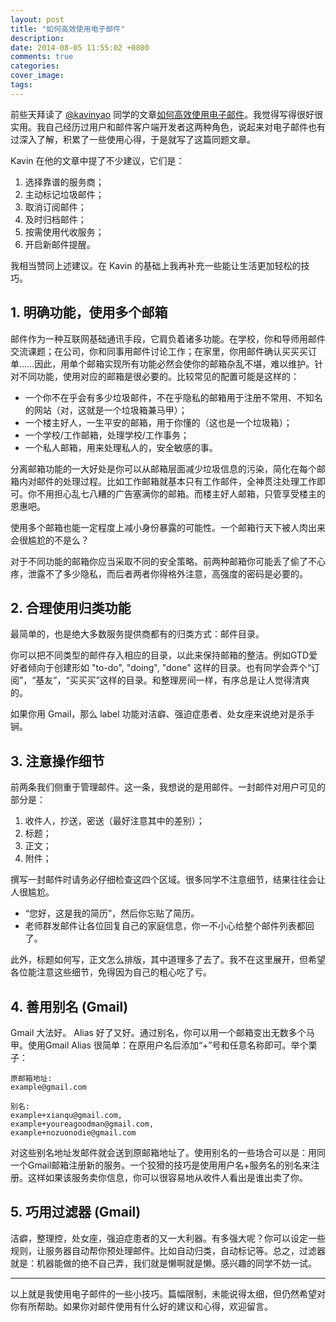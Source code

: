 ```yaml
---
layout: post
title: "如何高效使用电子邮件"
description:
date: 2014-08-05 11:55:02 +0800
comments: true
categories:
cover_image:
tags:
---
```


前些天拜读了 [@kavinyao](https://twitter.com/kavinyao) 同学的文章[如何高效使用电子邮件](http://o.hackab.it/2014/07/how-to-manage-emails/)。我觉得写得很好很实用。我自己经历过用户和邮件客户端开发者这两种角色，说起来对电子邮件也有过深入了解，积累了一些使用心得，于是就写了这篇同题文章。


Kavin 在他的文章中提了不少建议，它们是：

1. 选择靠谱的服务商；
2. 主动标记垃圾邮件；
3. 取消订阅邮件；
4. 及时归档邮件；
5. 按需使用代收服务；
6. 开启新邮件提醒。

我相当赞同上述建议。在 Kavin 的基础上我再补充一些能让生活更加轻松的技巧。

## 1. 明确功能，使用多个邮箱

邮件作为一种互联网基础通讯手段，它肩负着诸多功能。在学校，你和导师用邮件交流课题；在公司，你和同事用邮件讨论工作；在家里，你用邮件确认买买买订单……因此，用单个邮箱实现所有功能必然会使你的邮箱杂乱不堪，难以维护。针对不同功能，使用对应的邮箱是很必要的。比较常见的配置可能是这样的：

* 一个你不在乎会有多少垃圾邮件，不在乎隐私的邮箱用于注册不常用、不知名的网站（对，这就是一个垃圾箱兼马甲）；
* 一个楼主好人，一生平安的邮箱，用于你懂的（这也是一个垃圾箱）；
* 一个学校/工作邮箱，处理学校/工作事务；
* 一个私人邮箱，用来处理私人的，安全敏感的事。

分离邮箱功能的一大好处是你可以从邮箱层面减少垃圾信息的污染，简化在每个邮箱内对邮件的处理过程。比如工作邮箱就基本只有工作邮件，全神贯注处理工作即可。你不用担心乱七八糟的广告塞满你的邮箱。而楼主好人邮箱，只管享受楼主的恩惠吧。

使用多个邮箱也能一定程度上减小身份暴露的可能性。一个邮箱行天下被人肉出来会很尴尬的不是么？

对于不同功能的邮箱你应当采取不同的安全策略。前两种邮箱你可能丢了偷了不心疼，泄露不了多少隐私，而后者两者你得格外注意，高强度的密码是必要的。

## 2. 合理使用归类功能

最简单的，也是绝大多数服务提供商都有的归类方式：邮件目录。

你可以把不同类型的邮件存入相应的目录，以此来保持邮箱的整洁。例如GTD爱好者倾向于创建形如 "to-do", "doing", "done" 这样的目录。也有同学会弄个“订阅”，“基友”，“买买买”这样的目录。和整理房间一样，有序总是让人觉得清爽的。

如果你用 Gmail，那么 label 功能对洁癖、强迫症患者、处女座来说绝对是杀手锏。

## 3. 注意操作细节

前两条我们侧重于管理邮件。这一条，我想说的是用邮件。一封邮件对用户可见的部分是：

1. 收件人，抄送，密送（最好注意其中的差别）；
2. 标题；
3. 正文；
4. 附件；

撰写一封邮件时请务必仔细检查这四个区域。很多同学不注意细节，结果往往会让人很尴尬。

* “您好，这是我的简历”，然后你忘贴了简历。
* 老师群发邮件让各位回复自己的家庭信息，你一不小心给整个邮件列表都回了。

此外，标题如何写，正文怎么排版，其中道理多了去了。我不在这里展开，但希望各位能注意这些细节，免得因为自己的粗心吃了亏。

## 4. 善用别名 (Gmail)

Gmail 大法好。 Alias 好了又好。通过别名，你可以用一个邮箱变出无数多个马甲。使用Gmail Alias 很简单：在原用户名后添加“+”号和任意名称即可。举个栗子：

```
原邮箱地址:
example@gmail.com

别名:
example+xianqu@gmail.com,
example+youreagoodman@gmail.com,
example+nozuonodie@gmail.com
```

对这些别名地址发邮件就会送到原邮箱地址了。使用别名的一些场合可以是：用同一个Gmail邮箱注册新的服务。一个狡猾的技巧是使用用户名+服务名的别名来注册。这样如果该服务卖你信息，你可以很容易地从收件人看出是谁出卖了你。

## 5. 巧用过滤器 (Gmail)

洁癖，整理控，处女座，强迫症患者的又一大利器。有多强大呢？你可以设定一些规则，让服务器自动帮你预处理邮件。比如自动归类，自动标记等。总之，过滤器就是：机器能做的绝不自己弄，我们就是懒啊就是懒。感兴趣的同学不妨一试。

----

以上就是我使用电子邮件的一些小技巧。篇幅限制，未能说得太细，但仍然希望对你有所帮助。如果你对邮件使用有什么好的建议和心得，欢迎留言。
